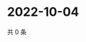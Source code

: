 # 2022-10-04

共 0 条

<!-- BEGIN WEIBO -->
<!-- 最后更新时间 Tue Oct 04 2022 20:12:50 GMT+0800 (China Standard Time) -->

<!-- END WEIBO -->
